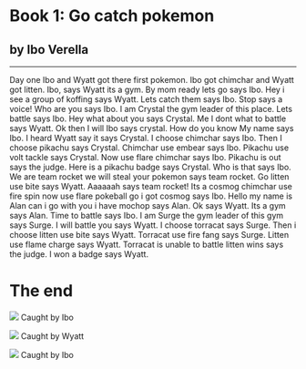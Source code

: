 # Book 1: Go catch pokemon
## by Ibo Verella
--------------------
Day one Ibo and Wyatt got there first pokemon. Ibo got chimchar and Wyatt got litten. Ibo, says Wyatt its a gym. 
By mom ready lets go says Ibo. Hey i see a group of koffing says Wyatt. Lets catch them says Ibo. Stop says a voice! 
Who are you says Ibo. I am Crystal the gym leader of this place. Lets battle says Ibo. Hey what about you says Crystal. Me I
dont what to battle says Wyatt. Ok then I will Ibo says crystal. How do you know My name says Ibo. I heard Wyatt say it says
Crystal. I choose chimchar says Ibo. Then I choose pikachu says Crystal. Chimchar use embear says Ibo. Pikachu use volt tackle
says Crystal. Now use flare chimchar says Ibo. Pikachu is out says the judge. Here is a pikachu badge says Crystal. Who is that 
says Ibo. We are team rocket we will steal your pokemon says team rocket. Go litten use bite says Wyatt. Aaaaaah says team
rocket! Its a cosmog chimchar use fire spin now use flare pokeball go i got cosmog says Ibo. Hello my name is Alan can i go 
 with you i have mochop says Alan. Ok says Wyatt. Its a gym says Alan. Time to battle says Ibo. I am Surge the gym leader of
 this gym says Surge. I will battle you says Wyatt. I choose torracat says Surge. Then i choose litten use bite says Wyatt.
 Torracat use fire fang says Surge. Litten use flame charge says Wyatt. Torracat is unable to battle litten wins says the
 judge. I won a badge says Wyatt. 

#                                             The end      

![](https://vignette.wikia.nocookie.net/pokemon/images/7/76/390Chimchar.png/revision/latest?cb=20141229230356)
Caught by Ibo

![](https://vignette.wikia.nocookie.net/pokemon-reborn/images/0/09/LittenArt.png/revision/latest?cb=20180119212740)
Caught by Wyatt

![](https://assets.pokemon.com/assets/cms2/img/pokedex/full/789.png)
Caught by Ibo
